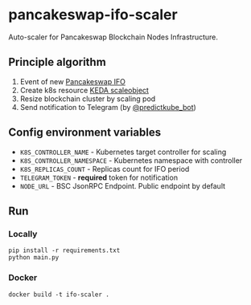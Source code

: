# pancakeswap-ifo-scaler

Auto-scaler for Pancakeswap Blockchain Nodes Infrastructure.

## Principle algorithm

1. Event of new [Pancakeswap IFO](https://pancakeswap.finance/ifo)
2. Create k8s resource [KEDA scaleobject](https://keda.sh/docs/2.7/scalers/cron/)
3. Resize blockchain cluster by scaling pod
4. Send notification to Telegram (by [@predictkube_bot](https://t.me/predictkube_bot))

## Config environment variables

* `K8S_CONTROLLER_NAME` - Kubernetes target controller for scaling
* `K8S_CONTROLLER_NAMESPACE` - Kubernetes namespace with controller
* `K8S_REPLICAS_COUNT` - Replicas count for IFO period
* `TELEGRAM_TOKEN` - **required** token for notification
* `NODE_URL` - BSC JsonRPC Endpoint. Public endpoint by default

## Run

### Locally

    pip install -r requirements.txt
    python main.py

### Docker

    docker build -t ifo-scaler .